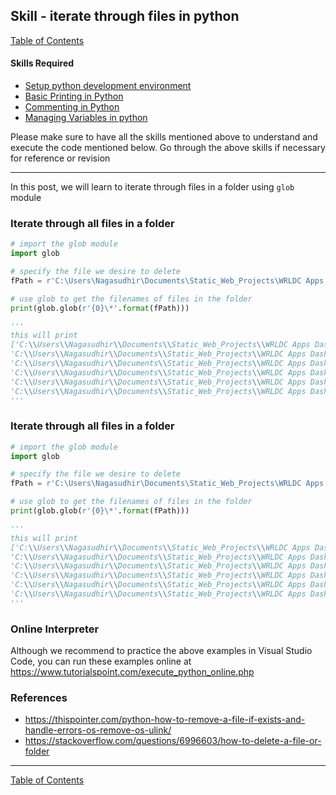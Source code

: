 ## Skill - iterate through files in python
[Table of Contents](https://nagasudhir.blogspot.com/2020/04/taming-python-table-of-contents.html)

#### Skills Required
* [Setup python development environment](https://nagasudhir.blogspot.com/2020/04/setup-python-development-environment_14.html)
* [Basic Printing in Python](https://nagasudhir.blogspot.com/2020/04/basic-printing-in-python.html)
* [Commenting in Python](https://nagasudhir.blogspot.com/2020/04/comments-in-python.html)
* [Managing Variables in python](https://nagasudhir.blogspot.com/2020/04/managing-variables-in-python.html)

Please make sure to have all the skills mentioned above to understand and execute the code mentioned below. Go through the above skills if necessary for reference or revision
<hr/>

In this post, we will learn to iterate through files in a folder using `glob` module

### Iterate through all files in a folder
```python
# import the glob module
import glob

# specify the file we desire to delete
fPath = r'C:\Users\Nagasudhir\Documents\Static_Web_Projects\WRLDC Apps Dashboard'

# use glob to get the filenames of files in the folder
print(glob.glob(r'{0}\*'.format(fPath)))

'''
this will print
['C:\\Users\\Nagasudhir\\Documents\\Static_Web_Projects\\WRLDC Apps Dashboard\\assets', 
'C:\\Users\\Nagasudhir\\Documents\\Static_Web_Projects\\WRLDC Apps Dashboard\\cards.css', 
'C:\\Users\\Nagasudhir\\Documents\\Static_Web_Projects\\WRLDC Apps Dashboard\\cards.html', 
'C:\\Users\\Nagasudhir\\Documents\\Static_Web_Projects\\WRLDC Apps Dashboard\\index.css', 
'C:\\Users\\Nagasudhir\\Documents\\Static_Web_Projects\\WRLDC Apps Dashboard\\index.html', 
'C:\\Users\\Nagasudhir\\Documents\\Static_Web_Projects\\WRLDC Apps Dashboard\\index.js']
'''
```

### Iterate through all files in a folder
```python
# import the glob module
import glob

# specify the file we desire to delete
fPath = r'C:\Users\Nagasudhir\Documents\Static_Web_Projects\WRLDC Apps Dashboard'

# use glob to get the filenames of files in the folder
print(glob.glob(r'{0}\*'.format(fPath)))

'''
this will print
['C:\\Users\\Nagasudhir\\Documents\\Static_Web_Projects\\WRLDC Apps Dashboard\\assets', 
'C:\\Users\\Nagasudhir\\Documents\\Static_Web_Projects\\WRLDC Apps Dashboard\\cards.css', 
'C:\\Users\\Nagasudhir\\Documents\\Static_Web_Projects\\WRLDC Apps Dashboard\\cards.html', 
'C:\\Users\\Nagasudhir\\Documents\\Static_Web_Projects\\WRLDC Apps Dashboard\\index.css', 
'C:\\Users\\Nagasudhir\\Documents\\Static_Web_Projects\\WRLDC Apps Dashboard\\index.html', 
'C:\\Users\\Nagasudhir\\Documents\\Static_Web_Projects\\WRLDC Apps Dashboard\\index.js']
'''
```

### Online Interpreter
Although we recommend to practice the above examples in Visual Studio Code, you can run these examples online at https://www.tutorialspoint.com/execute_python_online.php

### References
* https://thispointer.com/python-how-to-remove-a-file-if-exists-and-handle-errors-os-remove-os-ulink/
* https://stackoverflow.com/questions/6996603/how-to-delete-a-file-or-folder
<hr/>

[Table of Contents](https://nagasudhir.blogspot.com/2020/04/taming-python-table-of-contents.html)



<!--stackedit_data:
eyJoaXN0b3J5IjpbODU3MTk2OTUzXX0=
-->